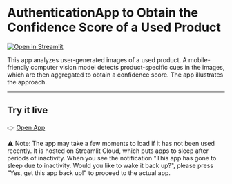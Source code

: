 # AuthenticationApp to Obtain the Confidence Score of a Used Product

[![Open in Streamlit](https://static.streamlit.io/badges/streamlit_badge_black_white.svg)](https://confidencescore.streamlit.app)

This app analyzes user-generated images of a used product. A mobile-friendly computer vision model detects product-specific cues in the images, which are then aggregated to obtain a confidence score. The app illustrates the approach.

---

## Try it live
👉 [Open App](https://confidencescore.streamlit.app)

⚠️ Note: The app may take a few moments to load if it has not been used recently. It is hosted on Streamlit Cloud, which puts apps to sleep after periods of inactivity. When you see the notification "This app has gone to sleep due to inactivity. Would you like to wake it back up?", please press "Yes, get this app back up!" to proceed to the actual app.
